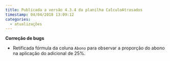 ```yaml
---
title: Publicada a versão 4.3.4 da planilha CalculoAtrasados
timestamp: 04/04/2018 13:09:12
categories:
  - atualizações
---
```


**Correção de bugs**
+ Retificada fórmula da coluna `Abono` para observar a proporção do abono na aplicação do adicional de 25%.